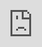 <script context="module" lang="ts">
    import type { BlogFrontmatter } from '$lib/blog/types';

    export const metadata: BlogFrontmatter = {
        title: 'Obra Icons tutorial 2: Advanced icon',
        date: '2024-08-23',
        tags: 'tutorial'
    }
</script>

<div class="video-container-wrapper">
    <div class="video-container">
        <iframe
            style="position: absolute; top: 0; left: 0; width: 100%; height: 100%;"
            src="https://www.youtube.com/embed/7vDOrrMOKDM?si=-q7uLKHSMb540JIA"
            title="YouTube video player"
            frameborder="0"
            allow="accelerometer; autoplay; clipboard-write; encrypted-media; gyroscope; picture-in-picture; web-share"
            referrerpolicy="strict-origin-when-cross-origin"
            allowfullscreen
        ></iframe>
    </div>
</div>

Today I recorded another tutorial video, where we try to make a more advanced icon based on a reference.

The <a href="/blog/tutorial-1">video  from yesterday</a> focuses on on some basics. At the end of the video we ended up with a document icon. This video focusses on the techniques needed to create a butterfly icon. 

I want to apologize for the roughness of above videos, I am making them more for myself and as a reference to some people I am working with than an actual professionally produced tutorial. They are helping me to figure out what should be shown in a tutorial. As you can see in above video, sometimes when creating an icon, the struggle is real.

This new video goes through some more advanced technique techniques including

1. Joining vectors in vector mode
2. Changing the properties of vector points (mirrored curve)
3. How to enter outline mode
4. Pixel preview and snap to pixel

If you like this, leave a comment or give like to the video, so I know to make more videos like this.